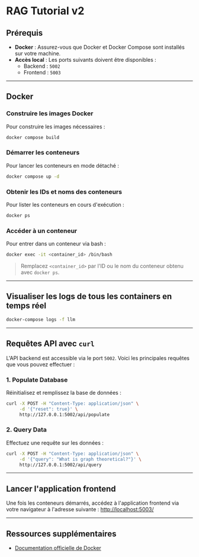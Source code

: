 # RAG Tutorial v2

## Prérequis

- **Docker** : Assurez-vous que Docker et Docker Compose sont installés sur votre machine.
- **Accès local** : Les ports suivants doivent être disponibles :
  - Backend : `5002`
  - Frontend : `5003`

---

## Docker

### Construire les images Docker
Pour construire les images nécessaires :
```bash
docker compose build
```

### Démarrer les conteneurs
Pour lancer les conteneurs en mode détaché :
```bash
docker compose up -d
```

### Obtenir les IDs et noms des conteneurs
Pour lister les conteneurs en cours d'exécution :
```bash
docker ps
```

### Accéder à un conteneur
Pour entrer dans un conteneur via bash :
```bash
docker exec -it <container_id> /bin/bash
```
> Remplacez `<container_id>` par l'ID ou le nom du conteneur obtenu avec `docker ps`.

---

## Visualiser les logs de tous les containers en temps réel

```bash
docker-compose logs -f llm
```

---

## Requêtes API avec `curl`

L'API backend est accessible via le port `5002`. Voici les principales requêtes que vous pouvez effectuer :

### 1. **Populate Database**
Réinitialisez et remplissez la base de données :
```bash
curl -X POST -H "Content-Type: application/json" \
     -d '{"reset": true}' \
     http://127.0.0.1:5002/api/populate
```

### 2. **Query Data**
Effectuez une requête sur les données :
```bash
curl -X POST -H "Content-Type: application/json" \
     -d '{"query": "What is graph theoretical?"}' \
     http://127.0.0.1:5002/api/query
```

---

## Lancer l'application frontend

Une fois les conteneurs démarrés, accédez à l'application frontend via votre navigateur à l'adresse suivante :
[http://localhost:5003/](http://localhost:5003/)

---

## Ressources supplémentaires

- [Documentation officielle de Docker](https://docs.docker.com/)

